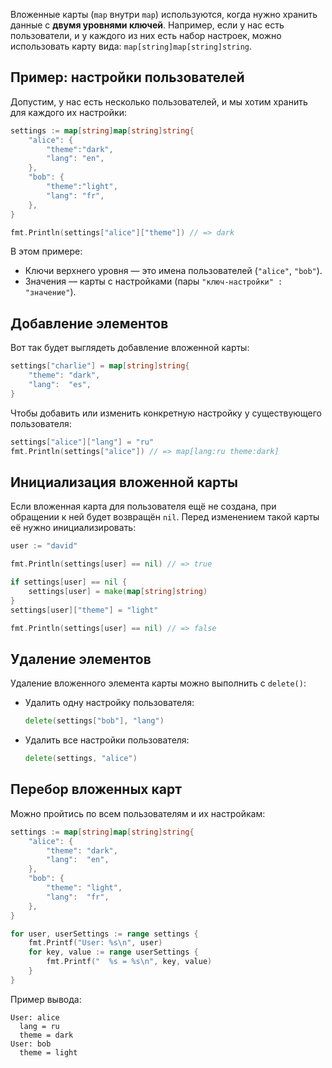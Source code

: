 Вложенные карты (`map` внутри `map`) используются, когда нужно хранить данные с **двумя уровнями ключей**. Например, если у нас есть пользователи, и у каждого из них есть набор настроек, можно использовать карту вида: `map[string]map[string]string`.

## Пример: настройки пользователей

Допустим, у нас есть несколько пользователей, и мы хотим хранить для каждого их настройки:

```go
settings := map[string]map[string]string{
	"alice": {
		"theme":"dark",
		"lang": "en",
	},
	"bob": {
		"theme":"light",
		"lang": "fr",
	},
}

fmt.Println(settings["alice"]["theme"]) // => dark
```

В этом примере:

- Ключи верхнего уровня — это имена пользователей (`"alice"`, `"bob"`).
- Значения — карты с настройками (пары `"ключ-настройки" : "значение"`).

## Добавление элементов

Вот так будет выглядеть добавление вложенной карты:

```go
settings["charlie"] = map[string]string{
	"theme": "dark",
	"lang":  "es",
}
```

Чтобы добавить или изменить конкретную настройку у существующего пользователя:

```go
settings["alice"]["lang"] = "ru"
fmt.Println(settings["alice"]) // => map[lang:ru theme:dark]
```

## Инициализация вложенной карты

Если вложенная карта для пользователя ещё не создана, при обращении к ней будет возвращён `nil`.
Перед изменением такой карты её нужно инициализировать:

```go
user := "david"

fmt.Println(settings[user] == nil) // => true

if settings[user] == nil {
	settings[user] = make(map[string]string)
}
settings[user]["theme"] = "light"

fmt.Println(settings[user] == nil) // => false
```

## Удаление элементов

Удаление вложенного элемента карты можно выполнить с `delete()`:

* Удалить одну настройку пользователя:
    ```go
    delete(settings["bob"], "lang")
    ```

* Удалить все настройки пользователя:
    ```go
    delete(settings, "alice")
    ```

## Перебор вложенных карт

Можно пройтись по всем пользователям и их настройкам:

```go
settings := map[string]map[string]string{
	"alice": {
		"theme": "dark",
		"lang":  "en",
	},
	"bob": {
		"theme": "light",
		"lang":  "fr",
	},
}

for user, userSettings := range settings {
	fmt.Printf("User: %s\n", user)
	for key, value := range userSettings {
		fmt.Printf("  %s = %s\n", key, value)
	}
}
```

Пример вывода:

```text
User: alice
  lang = ru
  theme = dark
User: bob
  theme = light
```
